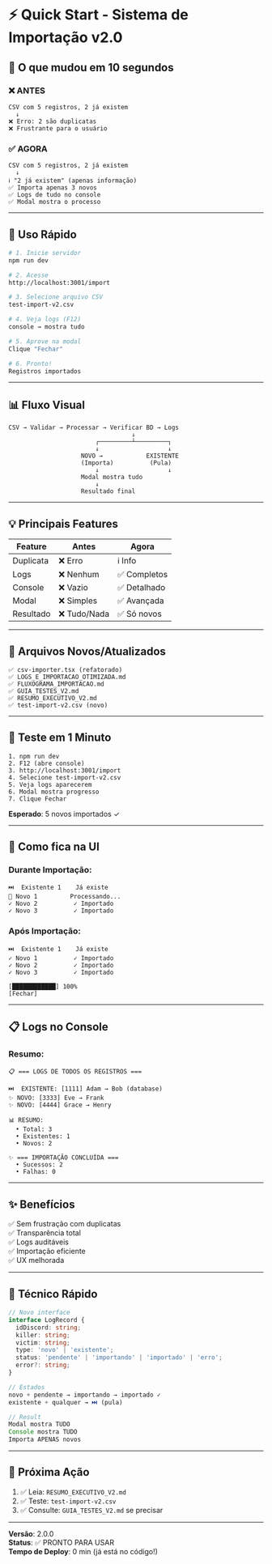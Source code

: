 # ⚡ Quick Start - Sistema de Importação v2.0

## 🎯 O que mudou em 10 segundos

### ❌ ANTES
```
CSV com 5 registros, 2 já existem
  ↓
❌ Erro: 2 são duplicatas
❌ Frustrante para o usuário
```

### ✅ AGORA
```
CSV com 5 registros, 2 já existem
  ↓
ℹ️ "2 já existem" (apenas informação)
✅ Importa apenas 3 novos
✅ Logs de tudo no console
✅ Modal mostra o processo
```

---

## 🚀 Uso Rápido

```bash
# 1. Inicie servidor
npm run dev

# 2. Acesse
http://localhost:3001/import

# 3. Selecione arquivo CSV
test-import-v2.csv

# 4. Veja logs (F12)
console → mostra tudo

# 5. Aprove na modal
Clique "Fechar"

# 6. Pronto!
Registros importados
```

---

## 📊 Fluxo Visual

```
CSV → Validar → Processar → Verificar BD → Logs
                                  ↓
                        ┌─────────┴─────────┐
                        ↓                   ↓
                    NOVO →            EXISTENTE
                    (Importa)          (Pula)
                        ↓                   ↓
                    Modal mostra tudo
                        ↓
                    Resultado final
```

---

## 💡 Principais Features

| Feature | Antes | Agora |
|---------|-------|-------|
| Duplicata | ❌ Erro | ℹ️ Info |
| Logs | ❌ Nenhum | ✅ Completos |
| Console | ❌ Vazio | ✅ Detalhado |
| Modal | ❌ Simples | ✅ Avançada |
| Resultado | ❌ Tudo/Nada | ✅ Só novos |

---

## 📁 Arquivos Novos/Atualizados

```
✅ csv-importer.tsx (refatorado)
✅ LOGS_E_IMPORTACAO_OTIMIZADA.md
✅ FLUXOGRAMA_IMPORTACAO.md
✅ GUIA_TESTES_V2.md
✅ RESUMO_EXECUTIVO_V2.md
✅ test-import-v2.csv (novo)
```

---

## 🧪 Teste em 1 Minuto

```
1. npm run dev
2. F12 (abre console)
3. http://localhost:3001/import
4. Selecione test-import-v2.csv
5. Veja logs aparecerem
6. Modal mostra progresso
7. Clique Fechar
```

**Esperado**: 5 novos importados ✓

---

## 🎨 Como fica na UI

### Durante Importação:
```
⏭️  Existente 1    Já existe
🔄 Novo 1         Processando...
✓ Novo 2          ✓ Importado
✓ Novo 3          ✓ Importado
```

### Após Importação:
```
⏭️  Existente 1    Já existe
✓ Novo 1          ✓ Importado
✓ Novo 2          ✓ Importado
✓ Novo 3          ✓ Importado

[████████████] 100%
[Fechar]
```

---

## 📋 Logs no Console

### Resumo:
```
📋 === LOGS DE TODOS OS REGISTROS ===

⏭️  EXISTENTE: [1111] Adam → Bob (database)
✨ NOVO: [3333] Eve → Frank
✨ NOVO: [4444] Grace → Henry

📊 RESUMO:
  • Total: 3
  • Existentes: 1
  • Novos: 2

✨ === IMPORTAÇÃO CONCLUÍDA ===
  • Sucessos: 2
  • Falhas: 0
```

---

## ✨ Benefícios

✅ Sem frustração com duplicatas  
✅ Transparência total  
✅ Logs auditáveis  
✅ Importação eficiente  
✅ UX melhorada  

---

## 🔧 Técnico Rápido

```typescript
// Novo interface
interface LogRecord {
  idDiscord: string;
  killer: string;
  victim: string;
  type: 'novo' | 'existente';
  status: 'pendente' | 'importando' | 'importado' | 'erro';
  error?: string;
}

// Estados
novo + pendente → importando → importado ✓
existente + qualquer → ⏭️ (pula)

// Result
Modal mostra TUDO
Console mostra TUDO
Importa APENAS novos
```

---

## 🎯 Próxima Ação

1. ✅ Leia: `RESUMO_EXECUTIVO_V2.md`
2. ✅ Teste: `test-import-v2.csv`
3. ✅ Consulte: `GUIA_TESTES_V2.md` se precisar

---

**Versão**: 2.0.0  
**Status**: ✅ PRONTO PARA USAR  
**Tempo de Deploy**: 0 min (já está no código!)
